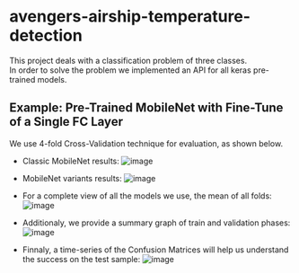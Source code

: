 # avengers-airship-temperature-detection

This project deals with a classification problem of three classes. <br>
In order to solve the problem we implemented an API for all keras pre-trained models.

## Example: Pre-Trained MobileNet with Fine-Tune of a Single FC Layer
We use 4-fold Cross-Validation technique for evaluation, as shown below.

* Classic MobileNet results:
![image](https://user-images.githubusercontent.com/55198967/125076702-e8dfe380-e0c8-11eb-9bc8-eedf428d5b91.png)

* MobileNet variants results:
![image](https://user-images.githubusercontent.com/55198967/125076793-044aee80-e0c9-11eb-9fae-9a15ba03af5e.png)

* For a complete view of all the models we use, the mean of all folds:
![image](https://user-images.githubusercontent.com/55198967/125077071-59870000-e0c9-11eb-9a73-6e55729f3411.png)

* Additionaly, we provide a summary graph of train and validation phases:
![image](https://user-images.githubusercontent.com/55198967/125077868-47f22800-e0ca-11eb-86ed-0f2d7d8fdfc2.png)

* Finnaly, a time-series of the Confusion Matrices will help us understand the success on the test sample:
![image](https://user-images.githubusercontent.com/55198967/125077762-2133f180-e0ca-11eb-805a-fc9b2ae24907.png)

